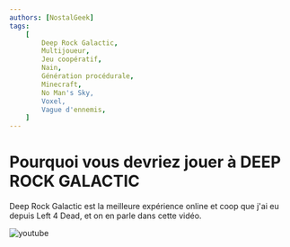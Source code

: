 ```yaml
---
authors: [NostalGeek]
tags:
    [
        Deep Rock Galactic,
        Multijoueur,
        Jeu coopératif,
        Nain,
        Génération procédurale,
        Minecraft,
        No Man's Sky,
        Voxel,
        Vague d'ennemis,
    ]
---
```


# Pourquoi vous devriez jouer à DEEP ROCK GALACTIC

Deep Rock Galactic est la meilleure expérience online et coop que j'ai eu depuis Left 4 Dead, et on en parle dans cette vidéo.

![youtube](https://www.youtube.com/watch?v=MMRwp3fThuQ)
